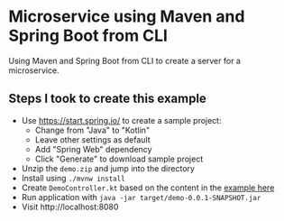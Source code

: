 # Microservice using Maven and Spring Boot from CLI

Using Maven and Spring Boot from CLI to create a server for a microservice.

## Steps I took to create this example

- Use https://start.spring.io/ to create a sample project:
   - Change from "Java" to "Kotlin"
   - Leave other settings as default
   - Add "Spring Web" dependency
   - Click "Generate" to download sample project
- Unzip the `demo.zip` and jump into the directory
- Install using `./mvnw install`
- Create `DemoController.kt` based on the content in the [example here](src/main/kotlin/com/example/demo/DemoController.kt)
- Run application with `java -jar target/demo-0.0.1-SNAPSHOT.jar`
- Visit http://localhost:8080
